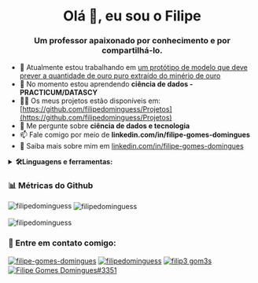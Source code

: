 <h1 align="center">Olá 👋, eu sou o Filipe</h1>
<h3 align="center">Um professor apaixonado por conhecimento e por compartilhá-lo.</h3>

- 🔭 Atualmente estou trabalhando em [um protótipo de modelo que deve prever a quantidade de ouro puro extraído do minério de ouro](https://github.com/filipedominguess/Projetos)
- 🌱 No momento estou aprendendo **ciência de dados - PRACTICUM/DATASCY**
- 👨‍💻 Os meus projetos estão disponíveis em: [https://github.com/filipedominguess/Projetos](https://github.com/filipedominguess/Projetos)
- 💬 Me pergunte sobre **ciência de dados e tecnologia**
- 📫 Fale comigo por meio de **linkedin.com/in/filipe-gomes-domingues**
- 📄 Saiba mais sobre mim em [linkedin.com/in/filipe-gomes-domingues](linkedin.com/in/filipe-gomes-domingues)

<details>
  <summary><b>🛠️Linguagens e ferramentas:</b></summary>
  <br/>
<p align="left"> <a href="https://git-scm.com/" target="_blank" rel="noreferrer"> <img src="https://www.vectorlogo.zone/logos/git-scm/git-scm-icon.svg" alt="git" width="40" height="40"/> </a> <a href="https://www.linux.org/" target="_blank" rel="noreferrer"> <img src="https://raw.githubusercontent.com/devicons/devicon/master/icons/linux/linux-original.svg" alt="linux" width="40" height="40"/> </a> <a href="https://www.mysql.com/" target="_blank" rel="noreferrer"> <img src="https://raw.githubusercontent.com/devicons/devicon/master/icons/mysql/mysql-original-wordmark.svg" alt="mysql" width="40" height="40"/> </a> <a href="https://pandas.pydata.org/" target="_blank" rel="noreferrer"> <img src="https://raw.githubusercontent.com/devicons/devicon/2ae2a900d2f041da66e950e4d48052658d850630/icons/pandas/pandas-original.svg" alt="pandas" width="40" height="40"/> </a> <a href="https://www.postgresql.org" target="_blank" rel="noreferrer"> <img src="https://raw.githubusercontent.com/devicons/devicon/master/icons/postgresql/postgresql-original-wordmark.svg" alt="postgresql" width="40" height="40"/> </a> <a href="https://www.python.org" target="_blank" rel="noreferrer"> <img src="https://raw.githubusercontent.com/devicons/devicon/master/icons/python/python-original.svg" alt="python" width="40" height="40"/> </a> <a href="https://scikit-learn.org/" target="_blank" rel="noreferrer"> <img src="https://upload.wikimedia.org/wikipedia/commons/0/05/Scikit_learn_logo_small.svg" alt="scikit_learn" width="40" height="40"/> </a> <a href="https://seaborn.pydata.org/" target="_blank" rel="noreferrer"> <img src="https://seaborn.pydata.org/_images/logo-mark-lightbg.svg" alt="seaborn" width="40" height="40"/> </a> </p>
</details>

<h3 align="left">📊 Métricas do Github </h3>

<p><img align="left" src="https://github-readme-stats.vercel.app/api/top-langs?username=filipedominguess&show_icons=true&locale=en&layout=compact" alt="filipedominguess" /></p>

<p>&nbsp;<img align="center" src="https://github-readme-stats.vercel.app/api?username=filipedominguess&show_icons=true&locale=en" alt="filipedominguess" /></p>

<p><img align="center" src="https://github-readme-streak-stats.herokuapp.com/?user=filipedominguess&" alt="filipedominguess" /></p>

<h3 align="left">🔗 Entre em contato comigo:</h3>
<p align="left">
<a href="https://linkedin.com/in/filipe-gomes-domingues" target="blank"><img align="center" src="https://raw.githubusercontent.com/rahuldkjain/github-profile-readme-generator/master/src/images/icons/Social/linked-in-alt.svg" alt="filipe-gomes-domingues" height="30" width="40" /></a>
<a href="https://instagram.com/filipedominguess" target="blank"><img align="center" src="https://raw.githubusercontent.com/rahuldkjain/github-profile-readme-generator/master/src/images/icons/Social/instagram.svg" alt="filipedominguess" height="30" width="40" /></a>
<a href="https://www.youtube.com/c/filip3 gom3s](https://www.youtube.com/channel/UCt0Tv3cm1mfQ3ph34CDPHMw" target="blank"><img align="center" src="https://raw.githubusercontent.com/rahuldkjain/github-profile-readme-generator/master/src/images/icons/Social/youtube.svg" alt="filip3 gom3s" height="30" width="40" /></a>
<a href="https://discord.gg/Filipe Gomes Domingues#3351" target="blank"><img align="center" src="https://raw.githubusercontent.com/rahuldkjain/github-profile-readme-generator/master/src/images/icons/Social/discord.svg" alt="Filipe Gomes Domingues#3351" height="30" width="40" /></a>
</p>


<!--
**filipedominguess/filipedominguess** is a ✨ _special_ ✨ repository because its `README.md` (this file) appears on your GitHub profile.

Here are some ideas to get you started:

- 🔭 I’m currently working on ...
- 🌱 I’m currently learning ...
- 👯 I’m looking to collaborate on ...
- 🤔 I’m looking for help with ...
- 💬 Ask me about ...
- 📫 How to reach me: ...
- 😄 Pronouns: ...
- ⚡ Fun fact: ...

<p align="left"> <a href="https://github.com/ryo-ma/github-profile-trophy"><img src="https://github-profile-trophy.vercel.app/?username=filipedominguess" alt="filipedominguess" /></a> </p>

<p align="left"> <img src="https://komarev.com/ghpvc/?username=filipedominguess&label=Profile%20views&color=0e75b6&style=flat" alt="filipedominguess" /> </p>
-->
